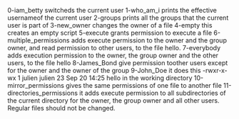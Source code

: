 0-iam_betty switcheds the current user
1-who_am_i prints the effective usernameof the current user
2-groups prints all the groups that the current user is part of
3-new_owner changes the owner of a file
4-empty this creates an empty script
5-execute grants permission to execute a file
6-multiple_permissions adds execute permission to the owner and the group owner, and read permission to other users, to the file hello.
7-everybody adds execution permission to the owner, the group owner and the other users, to the file hello
8-James_Bond give permission toother users except for the owner and the owner of the group
9-John_Doe it does this -rwxr-x-wx 1 julien julien 23 Sep 20 14:25 hello in the working directory
10-mirror_permissions gives the same permissions of one file to another file
11-directories_permissions it adds execute permission to all subdirectories of the current directory for the owner, the group owner and all other users. Regular files should not be changed.